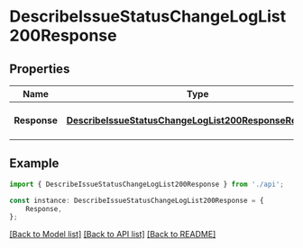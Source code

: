# DescribeIssueStatusChangeLogList200Response


## Properties

Name | Type | Description | Notes
------------ | ------------- | ------------- | -------------
**Response** | [**DescribeIssueStatusChangeLogList200ResponseResponse**](DescribeIssueStatusChangeLogList200ResponseResponse.md) |  | [optional] [default to undefined]

## Example

```typescript
import { DescribeIssueStatusChangeLogList200Response } from './api';

const instance: DescribeIssueStatusChangeLogList200Response = {
    Response,
};
```

[[Back to Model list]](../README.md#documentation-for-models) [[Back to API list]](../README.md#documentation-for-api-endpoints) [[Back to README]](../README.md)
